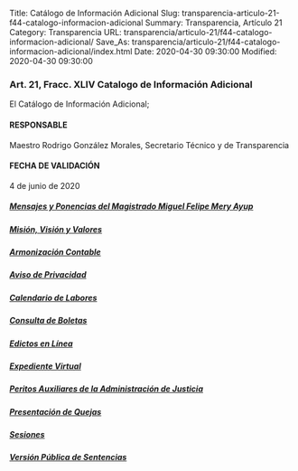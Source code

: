 Title: Catálogo de Información Adicional
Slug: transparencia-articulo-21-f44-catalogo-informacion-adicional
Summary: Transparencia, Artículo 21
Category: Transparencia
URL: transparencia/articulo-21/f44-catalogo-informacion-adicional/
Save_As: transparencia/articulo-21/f44-catalogo-informacion-adicional/index.html
Date: 2020-04-30 09:30:00
Modified: 2020-04-30 09:30:00


### 

### Art. 21, Fracc. XLIV Catalogo de Información Adicional

El Catálogo de Información Adicional;

#### RESPONSABLE

Maestro Rodrigo González Morales, Secretario Técnico y de Transparencia

#### FECHA DE VALIDACIÓN

4 de junio de 2020

##### [Mensajes y Ponencias del Magistrado Miguel Felipe Mery Ayup](https://www.pjecz.gob.mx/conocenos/quienes-somos/bienvenida/)

##### [Misión, Visión y Valores](https://www.pjecz.gob.mx/conocenos/quienes-somos/mision-vision-y-valores/)

##### [Armonización Contable](https://www.pjecz.gob.mx/armonizacion-contable/)

##### [Aviso de Privacidad](https://www.pjecz.gob.mx/aviso-de-privacidad/)

##### [Calendario de Labores](https://www.pjecz.gob.mx/transparencia/articulo-27/f11-calendario-dias-inhabiles/)

##### [Consulta de Boletas](https://www.pjecz.gob.mx/consultas/boletas/)

##### [Edictos en Lí­nea](https://www.pjecz.gob.mx/consultas/edictos/)

##### [Expediente Virtual](https://www.pjecz.gob.mx/consultas/expediente-virtual/)

##### [Peritos Auxiliares de la Administración de Justicia](https://www.pjecz.gob.mx/transparencia/articulo-27/f20-lista-peritos/)

##### [Presentación de Quejas](https://www.pjecz.gob.mx/conocenos/estructura/consejo-de-la-judicatura/presentacion-de-quejas/)

##### [Sesiones](https://www.pjecz.gob.mx/sesiones/)

##### [Versión Pública de Sentencias](https://www.pjecz.gob.mx/consultas/sentencias/)


